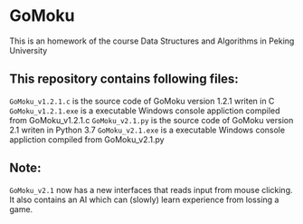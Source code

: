 # GoMoku
This is an homework of the course Data Structures and Algorithms in Peking University
  
## This repository contains following files:  
  `GoMoku_v1.2.1.c` is the source code of GoMoku version 1.2.1 writen in C
  `GoMoku_v1.2.1.exe` is a executable Windows console appliction compiled from GoMoku_v1.2.1.c
  `GoMoku_v2.1.py` is the source code of GoMoku version 2.1 writen in Python 3.7
  `GoMoku_v2.1.exe` is a executable Windows console appliction compiled from GoMoku_v2.1.py
  
## Note:
  `GoMoku_v2.1` now has a new interfaces that reads input from mouse clicking. It also contains an AI which can (slowly) learn experience from lossing a game.
